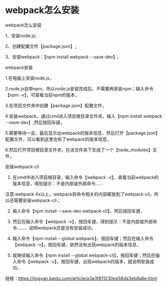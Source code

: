 # webpack怎么安装 #

webpack怎么安装

1、安装node.js;

2、创建配置文件【package.json】;

3、安装webpack：【npm install webpack --save-dev】；


webpack安装

1.在电脑上安装node.js，

2.node.js自带npm，所以node.js安装完成后，不需要再安装npm；输入命令【npm -v】，可查看当前npm的版本，

3.在项目文件夹中创建【package.json】配置文件，

4.安装webpack，通过cmd进入项目根目录文件夹，输入【npm install webpack --save-dev】,然后按回车键，

5.需要等待一会，最后显示出webpack的版本信息，然后打开【package.json】配置文件，可以看到这里也有了webpack的版本信息，

6.然后打开项目根目录文件夹，在该文件夹下生成了一个【node_modules】文件，

 
安装webpack-cli

1. 在cmd中进入项目根目录，输入命令【webpack -v】，查看当前webpack的版本信息，得到提示：不是内部或外部命令……

注意:webpack 4x以上，webpack将命令相关的内容都放到了webpack-cli，所以还需要安装webpack-cli；

2. 输入命令【npm install --save-dev  webpack-cli】，然后按回车键，

3. 然后在输入命令【webpack -v】，按回车键，得到提示：不是内部或外部命令……，说明webpack还是没有安装成功，

4. 输入命令【npm install --global webpack】，按回车键；然后在输入命令【webpack -v】，按回车键，依然没有出现webpack的版本信息，

5. 就继续输入命令【npm install --global webpack-cli】，按回车键；然后在输入命令【webpack -v】，按回车键，出现webpack的版本，就说明安装成功，

链接：https://jingyan.baidu.com/article/a3a3f811230ee58da3eb8a6e.html
